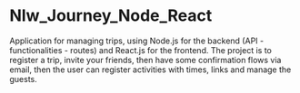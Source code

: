 # Nlw_Journey_Node_React
Application for managing trips, using Node.js for the backend (API - functionalities - routes) and React.js for the frontend. The project is to register a trip, invite your friends, then have some confirmation flows via email, then the user can register activities with times, links and manage the guests.
